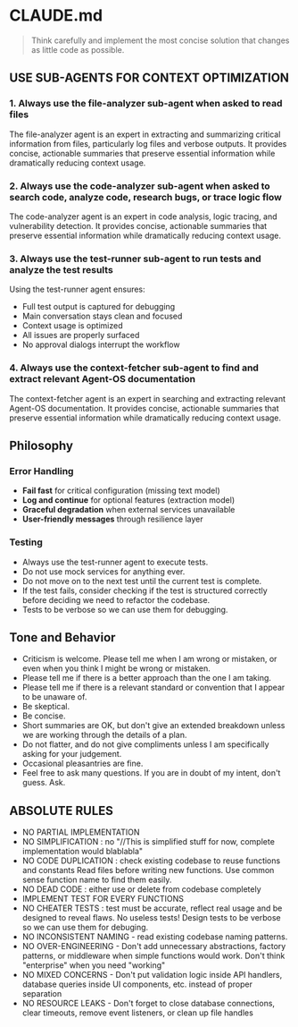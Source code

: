 # CLAUDE.md

> Think carefully and implement the most concise solution that changes as little
> code as possible.

## USE SUB-AGENTS FOR CONTEXT OPTIMIZATION

### 1. Always use the file-analyzer sub-agent when asked to read files

The file-analyzer agent is an expert in extracting and summarizing critical
information from files, particularly log files and verbose outputs. It provides
concise, actionable summaries that preserve essential information while
dramatically reducing context usage.

### 2. Always use the code-analyzer sub-agent when asked to search code, analyze code, research bugs, or trace logic flow

The code-analyzer agent is an expert in code analysis, logic tracing, and
vulnerability detection. It provides concise, actionable summaries that preserve
essential information while dramatically reducing context usage.

### 3. Always use the test-runner sub-agent to run tests and analyze the test results

Using the test-runner agent ensures:

- Full test output is captured for debugging
- Main conversation stays clean and focused
- Context usage is optimized
- All issues are properly surfaced
- No approval dialogs interrupt the workflow

### 4. Always use the context-fetcher sub-agent to find and extract relevant Agent-OS documentation

The context-fetcher agent is an expert in searching and extracting relevant
Agent-OS documentation. It provides concise, actionable summaries that preserve
essential information while dramatically reducing context usage.

## Philosophy

### Error Handling

- **Fail fast** for critical configuration (missing text model)
- **Log and continue** for optional features (extraction model)
- **Graceful degradation** when external services unavailable
- **User-friendly messages** through resilience layer

### Testing

- Always use the test-runner agent to execute tests.
- Do not use mock services for anything ever.
- Do not move on to the next test until the current test is complete.
- If the test fails, consider checking if the test is structured correctly
  before deciding we need to refactor the codebase.
- Tests to be verbose so we can use them for debugging.

## Tone and Behavior

- Criticism is welcome. Please tell me when I am wrong or mistaken, or even when
  you think I might be wrong or mistaken.
- Please tell me if there is a better approach than the one I am taking.
- Please tell me if there is a relevant standard or convention that I appear to
  be unaware of.
- Be skeptical.
- Be concise.
- Short summaries are OK, but don't give an extended breakdown unless we are
  working through the details of a plan.
- Do not flatter, and do not give compliments unless I am specifically asking
  for your judgement.
- Occasional pleasantries are fine.
- Feel free to ask many questions. If you are in doubt of my intent, don't
  guess. Ask.

## ABSOLUTE RULES

- NO PARTIAL IMPLEMENTATION
- NO SIMPLIFICATION : no "//This is simplified stuff for now, complete
  implementation would blablabla"
- NO CODE DUPLICATION : check existing codebase to reuse functions and constants
  Read files before writing new functions. Use common sense function name to
  find them easily.
- NO DEAD CODE : either use or delete from codebase completely
- IMPLEMENT TEST FOR EVERY FUNCTIONS
- NO CHEATER TESTS : test must be accurate, reflect real usage and be designed
  to reveal flaws. No useless tests! Design tests to be verbose so we can use
  them for debuging.
- NO INCONSISTENT NAMING - read existing codebase naming patterns.
- NO OVER-ENGINEERING - Don't add unnecessary abstractions, factory patterns, or
  middleware when simple functions would work. Don't think "enterprise" when you
  need "working"
- NO MIXED CONCERNS - Don't put validation logic inside API handlers, database
  queries inside UI components, etc. instead of proper separation
- NO RESOURCE LEAKS - Don't forget to close database connections, clear
  timeouts, remove event listeners, or clean up file handles
